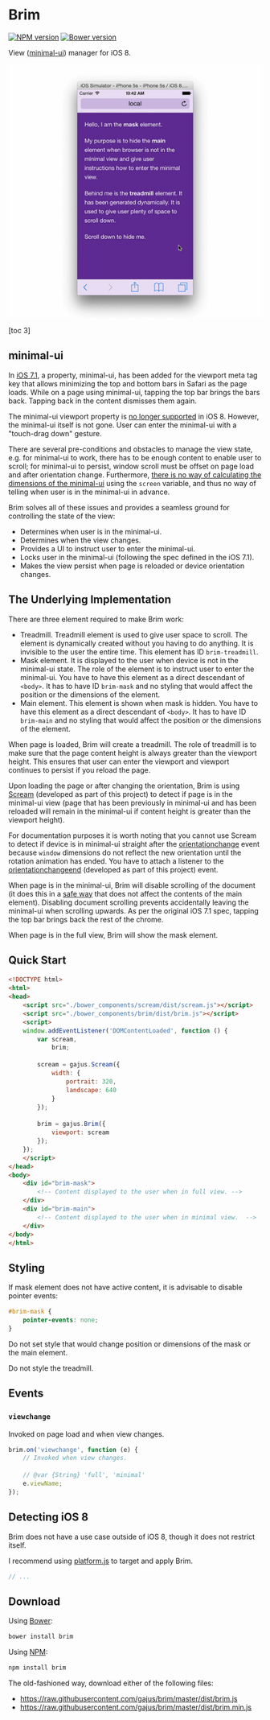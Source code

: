 # Brim

[![NPM version](https://badge.fury.io/js/brim.svg)](http://badge.fury.io/js/brim)
[![Bower version](https://badge.fury.io/bo/brim.svg)](http://badge.fury.io/bo/brim)

View ([minimal-ui](#minimal-ui)) manager for iOS 8.

![Using Brim with iOS simulator.](./.readme/brim.gif)

[toc 3]

## minimal-ui

In [iOS 7.1](https://developer.apple.com/library/ios/releasenotes/General/RN-iOSSDK-7.1/index.html), a property, minimal-ui, has been added for the viewport meta tag key that allows minimizing the top and bottom bars in Safari as the page loads. While on a page using minimal-ui, tapping the top bar brings the bars back. Tapping back in the content dismisses them again.

The minimal-ui viewport property is [no longer supported](https://developer.apple.com/library/ios/releasenotes/General/RN-iOSSDK-8.0/) in iOS 8. However, the minimal-ui itself is not gone. User can enter the minimal-ui with a "touch-drag down" gesture.

There are several pre-conditions and obstacles to manage the view state, e.g. for minimal-ui to work, there has to be enough content to enable user to scroll; for minimal-ui to persist, window scroll must be offset on page load and after orientation change. Furthermore, [there is no way of calculating the dimensions of the minimal-ui](http://stackoverflow.com/questions/26801943/how-to-get-the-window-size-of-fullscreen-view-when-not-in-fullscreen) using the `screen` variable, and thus no way of telling when user is in the minimal-ui in advance.

Brim solves all of these issues and provides a seamless ground for controlling the state of the view:

* Determines when user is in the minimal-ui.
* Determines when the view changes.
* Provides a UI to instruct user to enter the minimal-ui.
* Locks user in the minimal-ui (following the spec defined in the iOS 7.1).
* Makes the view persist when page is reloaded or device orientation changes.

## The Underlying Implementation

There are three element required to make Brim work:

* Treadmill. Treadmill element is used to give user space to scroll. The element is dynamically created without you having to do anything. It is invisible to the user the entire time. This element has ID `brim-treadmill`.
* Mask element. It is displayed to the user when device is not in the minimal-ui state. The role of the element is to instruct user to enter the minimal-ui. You have to have this element as a direct descendant of `<body>`. It has to have ID `brim-mask` and no styling that would affect the position or the dimensions of the element.
* Main element. This element is shown when mask is hidden. You have to have this element as a direct descendant of `<body>`. It has to have ID `brim-main` and no styling that would affect the position or the dimensions of the element.

When page is loaded, Brim will create a treadmill. The role of treadmill is to make sure that the page content height is always greater than the viewport height. This ensures that user can enter the viewport and viewport continues to persist if you reload the page.

Upon loading the page or after changing the orientation, Brim is using [Scream](https://github.com/gajus/scream) (developed as part of this project) to detect if page is in the minimal-ui view (page that has been previously in minimal-ui and has been reloaded will remain in the minimal-ui if content height is greater than the viewport height).

For documentation purposes it is worth noting that you cannot use Scream to detect if device is in minimal-ui straight after the [orientationchange](https://developer.mozilla.org/en-US/docs/Web/Events/orientationchange) event because `window` dimensions do not reflect the new orientation until the rotation animation has ended. You have to attach a listener to the [orientationchangeend](https://github.com/gajus/orientationchangeend) (developed as part of this project) event.

When page is in the minimal-ui, Brim will disable scrolling of the document (it does this in a [safe way](http://stackoverflow.com/a/26853900/368691) that does not affect the contents of the main element). Disabling document scrolling prevents accidentally leaving the minimal-ui when scrolling upwards. As per the original iOS 7.1 spec, tapping the top bar brings back the rest of the chrome.

When page is in the full view, Brim will show the mask element.

## Quick Start

```html
<!DOCTYPE html>
<html>
<head>
    <script src="./bower_components/scream/dist/scream.js"></script>
    <script src="./bower_components/brim/dist/brim.js"></script>
    <script>
    window.addEventListener('DOMContentLoaded', function () {
        var scream,
            brim;

        scream = gajus.Scream({
            width: {
                portrait: 320,
                landscape: 640
            }
        });

        brim = gajus.Brim({
            viewport: scream
        });
    });
    </script>
</head>
<body>
    <div id="brim-mask">
        <!-- Content displayed to the user when in full view. -->
    </div>
    <div id="brim-main">
        <!-- Content displayed to the user when in minimal view.  -->
    </div>
</body>
</html>
```

## Styling

If mask element does not have active content, it is advisable to disable pointer events:

```css
#brim-mask {
    pointer-events: none;
}
```

Do not set style that would change position or dimensions of the mask or the main element.

Do not style the treadmill.

## Events

### `viewchange`

Invoked on page load and when view changes.

```js
brim.on('viewchange', function (e) {
    // Invoked when view changes.

    // @var {String} 'full', 'minimal'
    e.viewName;
});
```

## Detecting iOS 8

Brim does not have a use case outside of iOS 8, though it does not restrict itself.

I recommend using [platform.js](https://github.com/bestiejs/platform.js/) to target and apply Brim.

```js
// ...
```

## Download

Using [Bower](http://bower.io/):

```sh
bower install brim
```

Using [NPM](https://www.npmjs.org/):

```sh
npm install brim
```

The old-fashioned way, download either of the following files:

* https://raw.githubusercontent.com/gajus/brim/master/dist/brim.js
* https://raw.githubusercontent.com/gajus/brim/master/dist/brim.min.js